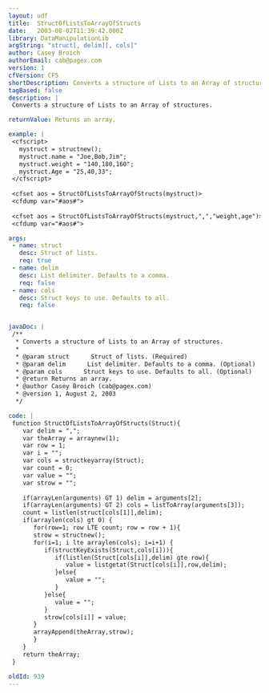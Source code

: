 ```yaml
---
layout: udf
title:  StructOfListsToArrayOfStructs
date:   2003-08-02T11:39:42.000Z
library: DataManipulationLib
argString: "struct[, delim][, cols]"
author: Casey Broich
authorEmail: cab@pagex.com
version: 1
cfVersion: CF5
shortDescription: Converts a structure of Lists to an Array of structures.
tagBased: false
description: |
 Converts a structure of Lists to an Array of structures.

returnValue: Returns an array.

example: |
 <cfscript>
   mystruct = structnew();
   mystruct.name = "Joe,Bob,Jim";
   mystruct.weight = "140,180,160";
   mystruct.Age = "25,40,33";
 </cfscript>
 
 <cfset aos = StructOfListsToArrayOfStructs(mystruct)>
 <cfdump var="#aos#">
 
 <cfset aos = StructOfListsToArrayOfStructs(mystruct,",","weight,age")>
 <cfdump var="#aos#">

args:
 - name: struct
   desc: Struct of lists.
   req: true
 - name: delim
   desc: List delimiter. Defaults to a comma.
   req: false
 - name: cols
   desc: Struct keys to use. Defaults to all.
   req: false


javaDoc: |
 /**
  * Converts a structure of Lists to an Array of structures.
  * 
  * @param struct      Struct of lists. (Required)
  * @param delim      List delimiter. Defaults to a comma. (Optional)
  * @param cols      Struct keys to use. Defaults to all. (Optional)
  * @return Returns an array. 
  * @author Casey Broich (cab@pagex.com) 
  * @version 1, August 2, 2003 
  */

code: |
 function StructOfListsToArrayOfStructs(Struct){
    var delim = ",";
    var theArray = arraynew(1);
    var row = 1;
    var i = ""; 
    var cols = structkeyarray(Struct);
    var count = 0;
    var value = ""; 
    var strow = "";
 
    if(arrayLen(arguments) GT 1) delim = arguments[2];
    if(arrayLen(arguments) GT 2) cols = listToArray(arguments[3]);
    count = listlen(struct[cols[1]],delim);
    if(arraylen(cols) gt 0) {
       for(row=1; row LTE count; row = row + 1){
       strow = structnew();
       for(i=1; i lte arraylen(cols); i=i+1) {
          if(structKeyExists(Struct,cols[i])){
             if(listlen(Struct[cols[i]],delim) gte row){
                value = listgetat(Struct[cols[i]],row,delim);
             }else{
                value = "";
             }
          }else{
             value = "";
          }
          strow[cols[i]] = value;
       }
       arrayAppend(theArray,strow);
       }
    }
    return theArray;
 }

oldId: 939
---
```


